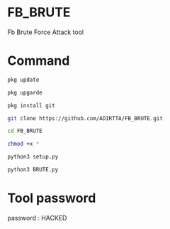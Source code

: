 # FB_BRUTE
Fb Brute Force Attack tool

# Command
```bash
pkg update 

pkg upgarde 

pkg install git 

git clone https://github.com/ADIRTTA/FB_BRUTE.git

cd FB_BRUTE

chmod +x * 

python3 setup.py 

python3 BRUTE.py

```

# Tool password

password : HACKED 
